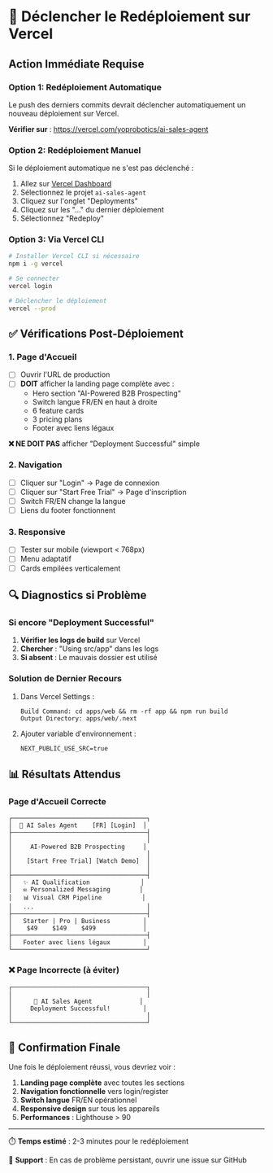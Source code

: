 # 🚀 Déclencher le Redéploiement sur Vercel

## Action Immédiate Requise

### Option 1: Redéploiement Automatique

Le push des derniers commits devrait déclencher automatiquement un nouveau déploiement sur Vercel.

**Vérifier sur** : https://vercel.com/yoprobotics/ai-sales-agent

### Option 2: Redéploiement Manuel

Si le déploiement automatique ne s'est pas déclenché :

1. Allez sur [Vercel Dashboard](https://vercel.com/dashboard)
2. Sélectionnez le projet `ai-sales-agent`
3. Cliquez sur l'onglet "Deployments"
4. Cliquez sur les "..." du dernier déploiement
5. Sélectionnez "Redeploy"

### Option 3: Via Vercel CLI

```bash
# Installer Vercel CLI si nécessaire
npm i -g vercel

# Se connecter
vercel login

# Déclencher le déploiement
vercel --prod
```

## ✅ Vérifications Post-Déploiement

### 1. Page d'Accueil

- [ ] Ouvrir l'URL de production
- [ ] **DOIT** afficher la landing page complète avec :
  - Hero section "AI-Powered B2B Prospecting"
  - Switch langue FR/EN en haut à droite
  - 6 feature cards
  - 3 pricing plans
  - Footer avec liens légaux

**❌ NE DOIT PAS** afficher "Deployment Successful" simple

### 2. Navigation

- [ ] Cliquer sur "Login" → Page de connexion
- [ ] Cliquer sur "Start Free Trial" → Page d'inscription
- [ ] Switch FR/EN change la langue
- [ ] Liens du footer fonctionnent

### 3. Responsive

- [ ] Tester sur mobile (viewport < 768px)
- [ ] Menu adaptatif
- [ ] Cards empilées verticalement

## 🔍 Diagnostics si Problème

### Si encore "Deployment Successful"

1. **Vérifier les logs de build** sur Vercel
2. **Chercher** : "Using src/app" dans les logs
3. **Si absent** : Le mauvais dossier est utilisé

### Solution de Dernier Recours

1. Dans Vercel Settings :
   ```
   Build Command: cd apps/web && rm -rf app && npm run build
   Output Directory: apps/web/.next
   ```

2. Ajouter variable d'environnement :
   ```
   NEXT_PUBLIC_USE_SRC=true
   ```

## 📊 Résultats Attendus

### Page d'Accueil Correcte

```
┌─────────────────────────────────────┐
│  🚀 AI Sales Agent    [FR] [Login]  │
├─────────────────────────────────────┤
│                                     │
│     AI-Powered B2B Prospecting     │
│                                     │
│    [Start Free Trial] [Watch Demo]  │
│                                     │
├─────────────────────────────────────┤
│   ✨ AI Qualification              │
│   ✉️ Personalized Messaging        │
│   📊 Visual CRM Pipeline           │
│   ...                               │
├─────────────────────────────────────┤
│   Starter | Pro | Business         │
│    $49    $149    $499             │
├─────────────────────────────────────┤
│   Footer avec liens légaux         │
└─────────────────────────────────────┘
```

### ❌ Page Incorrecte (à éviter)

```
┌─────────────────────────────────────┐
│                                     │
│      🚀 AI Sales Agent             │
│     Deployment Successful!         │
│                                     │
└─────────────────────────────────────┘
```

## 🎯 Confirmation Finale

Une fois le déploiement réussi, vous devriez voir :

1. **Landing page complète** avec toutes les sections
2. **Navigation fonctionnelle** vers login/register
3. **Switch langue** FR/EN opérationnel
4. **Responsive design** sur tous les appareils
5. **Performances** : Lighthouse > 90

---

⏱️ **Temps estimé** : 2-3 minutes pour le redéploiement

📧 **Support** : En cas de problème persistant, ouvrir une issue sur GitHub